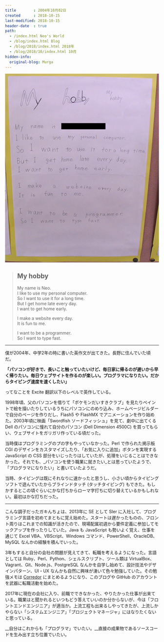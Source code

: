 ```yaml
---
title        : 2004年10月02日
created      : 2018-10-15
last-modified: 2018-10-15
header-date  : true
path:
  - /index.html Neo's World
  - /blog/index.html Blog
  - /blog/2018/index.html 2018年
  - /blog/2018/10/index.html 10月
hidden-info:
  original-blog: Murga
---
```


![My hobby](./15-01-01.jpg)

> ## My hobby
> 
> My name is Neo.  
> I like to use my personal computer.  
> So I want to use it for a long time.  
> But I get home late every day.  
> I want to get home early.
> 
> I make a website every day.  
> It is fun to me.
> 
> I want to be a programmer.  
> So I want to type fast.

---

僕が2004年、中学2年の時に書いた英作文が出てきた。長野に住んでいた頃だ。

__「パソコンが好きで、長いこと触っていたいけど、毎日家に帰るのが遅いから早く帰りたい。毎日ウェブサイトを作るのが楽しい。プログラマになりたい。だからタイピング速度を速くしたい」__

ってなことを Excite 翻訳以下のレベルで英作している。

1998年頃、父のパソコンを借りて「ポケモンだいすきクラブ」を見たりペイントで絵を描いたりしているうちにパソコンにのめり込み、ホームページビルダーで自分のページを作りだし、Flash5 や FlashMX でアニメーションを作り始めた。2003年頃に映画「Swordfish ソードフィッシュ」を見て、劇中に出てくる Dell のパソコンに憧れて自分のパソコン (Dell Dimension 4500C) を買ってもらい、ウェブサイトをガリガリ作っている頃だった。

当時僕はプログラミングのプの字もやっていなかった。Perl で作られた掲示板 CGI のデザインをカスタマイズしたり、「お気に入りに追加」ボタンを実現する JavaScript の CSS 部分をいじったりはしていたが、処理をいじることはできなかった。それでも、_パソコンを使う職業に就きたい_とは思っていたようで、「プログラマになりたい」と書いていたようだ。

当時、タイピングは既にそれなりに速かったと思うし、小さい頃からタイピングソフトで遊んでいたからブラインドタッチ (タッチタイピング) もできた。もしかするとこの頃ぐらいにかな打ちからローマ字打ちに切り替えているかもしれない。最初はかな打ちだった。

---

こんな調子だったガキんちょは、2013年に SE として SIer に入社して、プログラミング言語を初めてまともに覚え始めた。スタートは遅かったものの、フロント周りはこれまでの知識が活きたので、現場配属初週から要件定義に参加してモックアップを作ったりしていた。Java も JavaScript も勢いよく覚え、仕事を通じて Excel VBA、VBScript、Windows コマンド、PowerShell、OracleDB、MySQL なんかの経験を積んでいった。

3年もすると自分の会社の問題が見えてきて、転職を考えるようになった。言語としては Ruby、Perl、Python、シェルスクリプト、ツール類は VirtualBox、Vagrant、Git、Node.js、PostgreSQL なんかを自学し始めて、設計技法やデザインパターン、UI・UX なんかも自然に興味が湧いて色々勉強していた。その勉強メモは [Corredor](http://neos21.hatenablog.com/) にまとめるようになり、このブログや GitHub のアカウントを武器に転職活動を始めた。

2017年に現在の会社に入り、前職でできなかった、やりたかった仕事が出来ている。職業はと聞かれるといつもどう答えていいのか分からないが、今は「フロントエンドエンジニア」が適当か。上流工程も出来るしやってきたが、上流しかやらない「システムエンジニア」「プロジェクトマネージャ」にはなりたくないと思っている。

__自分はこれからも「プログラマ」でいたい。__直接の成果物であるソースコードを生み出す立ち位置でいたい。
